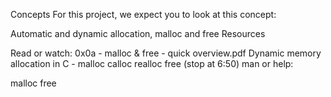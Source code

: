 Concepts
For this project, we expect you to look at this concept:

Automatic and dynamic allocation, malloc and free
Resources

Read or watch:
0x0a - malloc & free - quick overview.pdf
Dynamic memory allocation in C - malloc calloc realloc free (stop at 6:50)
man or help:

malloc
free
